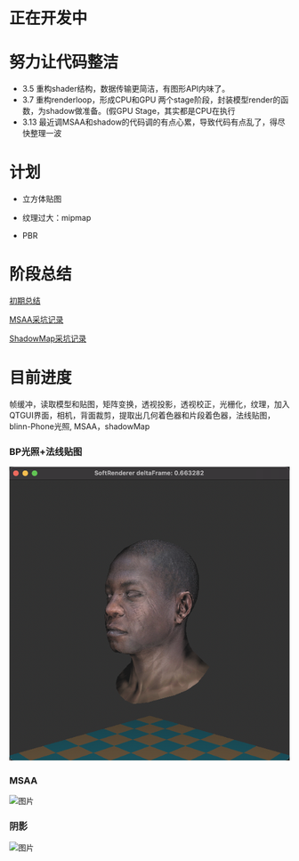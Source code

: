 # 正在开发中

# 努力让代码整洁

* 3.5 重构shader结构，数据传输更简洁，有图形API内味了。
* 3.7 重构renderloop，形成CPU和GPU 两个stage阶段，封装模型render的函数，为shadow做准备。(假GPU Stage，其实都是CPU在执行
* 3.13 最近调MSAA和shadow的代码调的有点心累，导致代码有点乱了，得尽快整理一波

# 计划

* 立方体贴图

* 纹理过大：mipmap

* PBR

# 阶段总结

[初期总结](https://zhuanlan.zhihu.com/p/355347725)

[MSAA采坑记录](https://zhuanlan.zhihu.com/p/356752147)

[ShadowMap采坑记录](https://zhuanlan.zhihu.com/p/356862977)

# 目前进度

帧缓冲，读取模型和贴图，矩阵变换，透视投影，透视校正，光栅化，纹理，加入QTGUI界面，相机，背面裁剪，提取出几何着色器和片段着色器，法线贴图，blinn-Phone光照, MSAA，shadowMap

### BP光照+法线贴图

![图片](https://github.com/LinRayx/softRenderer/blob/master/image/output2.png)

### MSAA

![图片](https://pic1.zhimg.com/v2-df8a7f798712d5a7d2824d73627b8554_r.jpg)

### 阴影
![图片](https://pic1.zhimg.com/80/v2-8ab9206266aa3f3c2dc1d837f52edea4_1440w.jpg)